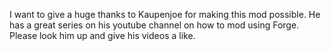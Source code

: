 I want to give a huge thanks to Kaupenjoe for making this mod possible. He has a great series on his youtube channel on how to mod using Forge. Please look him up and give his videos a like.
